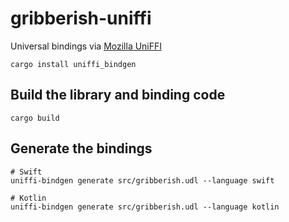 # gribberish-uniffi

Universal bindings via [Mozilla UniFFI](https://github.com/mozilla/uniffi-rs)

```
cargo install uniffi_bindgen
```

## Build the library and binding code

```
cargo build
```

## Generate the bindings 

```
# Swift
uniffi-bindgen generate src/gribberish.udl --language swift

# Kotlin
uniffi-bindgen generate src/gribberish.udl --language kotlin
```